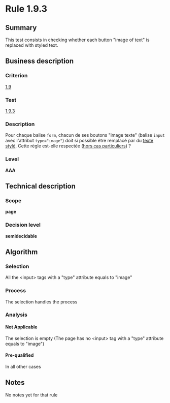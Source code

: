 # Rule 1.9.3
## Summary

This test consists in checking whether each button "image of text" is
replaced with styled text.

## Business description

### Criterion

[1.9](http://references.modernisation.gouv.fr/sites/default/files/RGAA3_RC2-1/referentiel_technique.htm#crit-1-9)

### Test

[1.9.3](http://references.modernisation.gouv.fr/sites/default/files/RGAA3_RC2-1/referentiel_technique.htm#test-1-9-3)

### Description

Pour chaque balise `form`, chacun de ses boutons "image texte" (balise `input` avec l'attribut `type="image"`) doit si possible &ecirc;tre remplac&eacute; par du <a href="http://references.modernisation.gouv.fr/sites/default/files/RGAA3_RC2-1/glossaire.htm#mTexteStyle">texte styl&eacute;</a>. Cette r&egrave;gle est-elle respect&eacute;e (<a href="http://references.modernisation.gouv.fr/sites/default/files/RGAA3_RC2-1/cas_particulier.htm#cpCrit19-" title="Cas particuliers pour le crit&egrave;re 1.9">hors cas particuliers</a>) ?

### Level

**AAA**

## Technical description

### Scope

**page**

### Decision level

**semidecidable**

## Algorithm

### Selection

All the <input\> tags with a "type" attribute equals to "image"

### Process

The selection handles the process

### Analysis

#### Not Applicable

The selection is empty (The page has no <input\> tag with a "type"
attribute equals to "image")

#### Pre-qualified

In all other cases

## Notes

No notes yet for that rule
